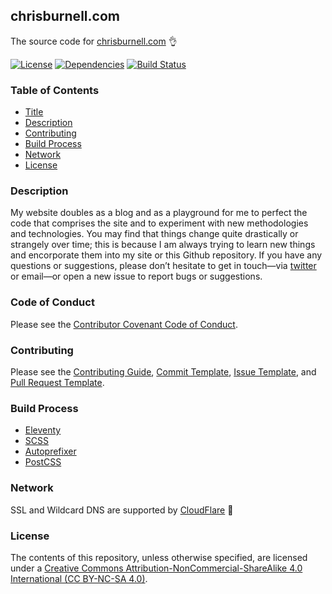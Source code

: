 ## chrisburnell.com

The source code for [chrisburnell.com](https://chrisburnell.com/) 👌

[![License](https://img.shields.io/badge/license-CC-BY-NC-SA-4.0-blue.svg?longCache=true&style=for-the-badge)](LICENSE)
[![Dependencies](https://img.shields.io/david/chrisburnell/chrisburnell.com.svg?maxAge=2592000&longCache=true&style=for-the-badge)](https://raw.githubusercontent.com/chrisburnell/chrisburnell.com/master/package.json)
[![Build Status](https://semaphoreci.com/api/v1/chrisburnell/chrisburnell-com/branches/master/badge.svg)](https://semaphoreci.com/chrisburnell/chrisburnell-com)

### Table of Contents

-   [Title](#chrisburnellcom)
-   [Description](#description)
-   [Contributing](#contributing)
-   [Build Process](#build-process)
-   [Network](#network)
-   [License](#license)

### Description

My website doubles as a blog and as a playground for me to perfect the code that
comprises the site and to experiment with new methodologies and technologies.
You may find that things change quite drastically or strangely over time; this
is because I am always trying to learn new things and encorporate them into my
site or this Github repository. If you have any questions or suggestions, please
don’t hesitate to get in touch—via
[twitter](https://twitter.com/iamchrisburnell) or email—or open a new issue to
report bugs or suggestions.

### Code of Conduct

Please see the [Contributor Covenant Code of Conduct](CODE_OF_CONDUCT.md).

### Contributing

Please see the [Contributing Guide](CONTRIBUTING.md), [Commit Template](COMMIT_TEMPLATE.md), [Issue Template](ISSUE_TEMPLATE.md), and [Pull Request Template](PULL_REQUEST_TEMPLATE.md).

### Build Process

-   [Eleventy](https://11ty.dev)
-   [SCSS](http://sass-lang.com)
-   [Autoprefixer](https://github.com/ai/autoprefixer)
-   [PostCSS](http://postcss.org/)

### Network

SSL and Wildcard DNS are supported by [CloudFlare](https://www.cloudflare.com/) 🙏

### License

The contents of this repository, unless otherwise specified, are licensed under a [Creative Commons Attribution-NonCommercial-ShareAlike 4.0 International (CC BY-NC-SA 4.0)](LICENSE).
